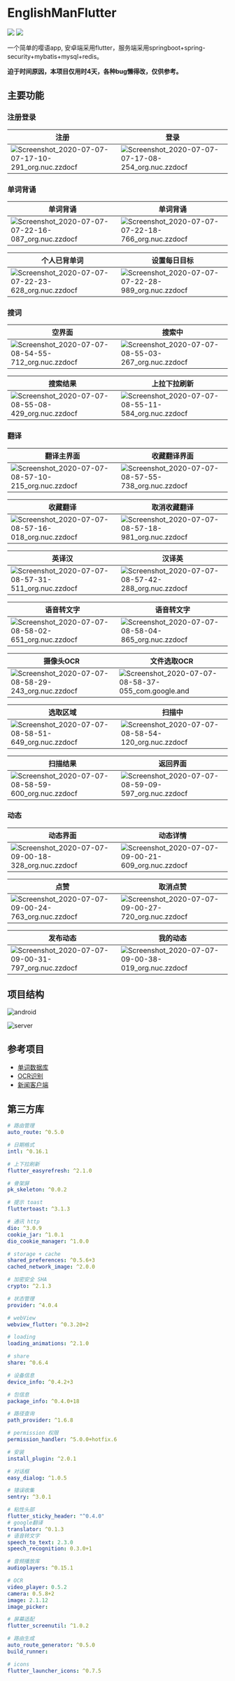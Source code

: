 # EnglishManFlutter
![](https://img.shields.io/badge/platform-android-green.svg) ![](https://img.shields.io/badge/flutter-v1.17.2-blue.svg)

一个简单的嘤语app, 安卓端采用flutter，服务端采用springboot+spring-security+mybatis+mysql+redis。

**迫于时间原因，本项目仅用时4天，各种bug懒得改，仅供参考。**

## 主要功能

### 注册登录

| 注册                                                         | 登录                                                         |
| ------------------------------------------------------------ | ------------------------------------------------------------ |
| ![Screenshot_2020-07-07-07-17-10-291_org.nuc.zzdocf](pics/README/Screenshot_2020-07-07-07-17-10-291_org.nuc.zzdocf.jpg) | ![Screenshot_2020-07-07-07-17-08-254_org.nuc.zzdocf](pics/README/Screenshot_2020-07-07-07-17-08-254_org.nuc.zzdocf.jpg) |

### 单词背诵

| 单词背诵                                                     | 单词背诵                                                     |
| ------------------------------------------------------------ | ------------------------------------------------------------ |
| ![Screenshot_2020-07-07-07-22-16-087_org.nuc.zzdocf](pics/README/Screenshot_2020-07-07-07-22-16-087_org.nuc.zzdocf.jpg) | ![Screenshot_2020-07-07-07-22-18-766_org.nuc.zzdocf](pics/README/Screenshot_2020-07-07-07-22-18-766_org.nuc.zzdocf.jpg) |

| 个人已背单词                                                 | 设置每日目标                                                 |
| ------------------------------------------------------------ | ------------------------------------------------------------ |
| ![Screenshot_2020-07-07-07-22-23-628_org.nuc.zzdocf](pics/README/Screenshot_2020-07-07-07-22-23-628_org.nuc.zzdocf.jpg) | ![Screenshot_2020-07-07-07-22-28-989_org.nuc.zzdocf](pics/README/Screenshot_2020-07-07-07-22-28-989_org.nuc.zzdocf.jpg) |

### 搜词

| 空界面                                                       | 搜索中                                                       |
| ------------------------------------------------------------ | ------------------------------------------------------------ |
| ![Screenshot_2020-07-07-08-54-55-712_org.nuc.zzdocf](pics/README/Screenshot_2020-07-07-08-54-55-712_org.nuc.zzdocf.jpg) | ![Screenshot_2020-07-07-08-55-03-267_org.nuc.zzdocf](pics/README/Screenshot_2020-07-07-08-55-03-267_org.nuc.zzdocf.jpg) |

| 搜索结果                                                     | 上拉下拉刷新                                                 |
| ------------------------------------------------------------ | ------------------------------------------------------------ |
| ![Screenshot_2020-07-07-08-55-08-429_org.nuc.zzdocf](pics/README/Screenshot_2020-07-07-08-55-08-429_org.nuc.zzdocf.jpg) | ![Screenshot_2020-07-07-08-55-11-584_org.nuc.zzdocf](pics/README/Screenshot_2020-07-07-08-55-11-584_org.nuc.zzdocf.jpg) |

### 翻译

| 翻译主界面                                                   | 收藏翻译界面                                                 |
| ------------------------------------------------------------ | ------------------------------------------------------------ |
| ![Screenshot_2020-07-07-08-57-10-215_org.nuc.zzdocf](pics/README/Screenshot_2020-07-07-08-57-10-215_org.nuc.zzdocf.jpg) | ![Screenshot_2020-07-07-08-57-55-738_org.nuc.zzdocf](pics/README/Screenshot_2020-07-07-08-57-55-738_org.nuc.zzdocf.jpg) |

| 收藏翻译                                                     | 取消收藏翻译                                                 |
| ------------------------------------------------------------ | ------------------------------------------------------------ |
| ![Screenshot_2020-07-07-08-57-16-018_org.nuc.zzdocf](pics/README/Screenshot_2020-07-07-08-57-16-018_org.nuc.zzdocf.jpg) | ![Screenshot_2020-07-07-08-57-18-981_org.nuc.zzdocf](pics/README/Screenshot_2020-07-07-08-57-18-981_org.nuc.zzdocf.jpg) |

| 英译汉                                                       | 汉译英                                                       |
| ------------------------------------------------------------ | ------------------------------------------------------------ |
| ![Screenshot_2020-07-07-08-57-31-511_org.nuc.zzdocf](pics/README/Screenshot_2020-07-07-08-57-31-511_org.nuc.zzdocf.jpg) | ![Screenshot_2020-07-07-08-57-42-288_org.nuc.zzdocf](pics/README/Screenshot_2020-07-07-08-57-42-288_org.nuc.zzdocf.jpg) |

| 语音转文字                                                   | 语音转文字                                                   |
| ------------------------------------------------------------ | ------------------------------------------------------------ |
| ![Screenshot_2020-07-07-08-58-02-651_org.nuc.zzdocf](pics/README/Screenshot_2020-07-07-08-58-02-651_org.nuc.zzdocf.jpg) | ![Screenshot_2020-07-07-08-58-04-865_org.nuc.zzdocf](pics/README/Screenshot_2020-07-07-08-58-04-865_org.nuc.zzdocf.jpg) |

| 摄像头OCR                                                    | 文件选取OCR                                                  |
| ------------------------------------------------------------ | ------------------------------------------------------------ |
| ![Screenshot_2020-07-07-08-58-29-243_org.nuc.zzdocf](pics/README/Screenshot_2020-07-07-08-58-29-243_org.nuc.zzdocf.jpg) | ![Screenshot_2020-07-07-08-58-37-055_com.google.and](pics/README/Screenshot_2020-07-07-08-58-37-055_com.google.and.jpg) |

| 选取区域                                                     | 扫描中                                                       |
| ------------------------------------------------------------ | ------------------------------------------------------------ |
| ![Screenshot_2020-07-07-08-58-51-649_org.nuc.zzdocf](pics/README/Screenshot_2020-07-07-08-58-51-649_org.nuc.zzdocf.jpg) | ![Screenshot_2020-07-07-08-58-54-120_org.nuc.zzdocf](pics/README/Screenshot_2020-07-07-08-58-54-120_org.nuc.zzdocf.jpg) |

| 扫描结果                                                     | 返回界面                                                     |
| ------------------------------------------------------------ | ------------------------------------------------------------ |
| ![Screenshot_2020-07-07-08-58-59-600_org.nuc.zzdocf](pics/README/Screenshot_2020-07-07-08-58-59-600_org.nuc.zzdocf.jpg) | ![Screenshot_2020-07-07-08-59-09-597_org.nuc.zzdocf](pics/README/Screenshot_2020-07-07-08-59-09-597_org.nuc.zzdocf.jpg) |

### 动态

| 动态界面                                                     | 动态详情                                                     |
| ------------------------------------------------------------ | ------------------------------------------------------------ |
| ![Screenshot_2020-07-07-09-00-18-328_org.nuc.zzdocf](pics/README/Screenshot_2020-07-07-09-00-18-328_org.nuc.zzdocf.jpg) | ![Screenshot_2020-07-07-09-00-21-609_org.nuc.zzdocf](pics/README/Screenshot_2020-07-07-09-00-21-609_org.nuc.zzdocf.jpg) |

| 点赞                                                         | 取消点赞                                                     |
| ------------------------------------------------------------ | ------------------------------------------------------------ |
| ![Screenshot_2020-07-07-09-00-24-763_org.nuc.zzdocf](pics/README/Screenshot_2020-07-07-09-00-24-763_org.nuc.zzdocf.jpg) | ![Screenshot_2020-07-07-09-00-27-720_org.nuc.zzdocf](pics/README/Screenshot_2020-07-07-09-00-27-720_org.nuc.zzdocf.jpg) |

| 发布动态                                                     | 我的动态                                                     |
| ------------------------------------------------------------ | ------------------------------------------------------------ |
| ![Screenshot_2020-07-07-09-00-31-797_org.nuc.zzdocf](pics/README/Screenshot_2020-07-07-09-00-31-797_org.nuc.zzdocf.jpg) | ![Screenshot_2020-07-07-09-00-38-019_org.nuc.zzdocf](pics/README/Screenshot_2020-07-07-09-00-38-019_org.nuc.zzdocf.jpg) |

## 项目结构

![android](pics/android.png)

![server](pics/server.png)

## 参考项目

- [单词数据库](https://github.com/skywind3000/ECDICT)
- [OCR识别](https://github.com/luyongfugx/flutter_ocr)
- [新闻客户端](https://github.com/ducafecat/flutter_learn_news/tree/master)

## 第三方库

```yaml
# 路由管理
auto_route: ^0.5.0

# 日期格式
intl: ^0.16.1

# 上下拉刷新
flutter_easyrefresh: ^2.1.0

# 骨架屏
pk_skeleton: ^0.0.2

# 提示 toast
fluttertoast: ^3.1.3

# 通讯 http
dio: ^3.0.9
cookie_jar: ^1.0.1
dio_cookie_manager: ^1.0.0

# storage + cache
shared_preferences: ^0.5.6+3
cached_network_image: ^2.0.0

# 加密安全 SHA
crypto: ^2.1.3

# 状态管理
provider: ^4.0.4

# webView
webview_flutter: ^0.3.20+2

# loading
loading_animations: ^2.1.0

# share
share: ^0.6.4

# 设备信息
device_info: ^0.4.2+3

# 包信息
package_info: ^0.4.0+18

# 路径查询
path_provider: ^1.6.8

# permission 权限
permission_handler: ^5.0.0+hotfix.6

# 安装
install_plugin: ^2.0.1

# 对话框
easy_dialog: ^1.0.5

# 错误收集
sentry: ^3.0.1

# 粘性头部
flutter_sticky_header: "^0.4.0"
# google翻译
translator: ^0.1.3
# 语音转文字
speech_to_text: 2.3.0
speech_recognition: 0.3.0+1

# 音频播放库
audioplayers: ^0.15.1

# OCR
video_player: 0.5.2
camera: 0.5.8+2
image: 2.1.12
image_picker:

# 屏幕适配
flutter_screenutil: ^1.0.2

# 路由生成
auto_route_generator: ^0.5.0
build_runner:

# icons
flutter_launcher_icons: ^0.7.5
```
